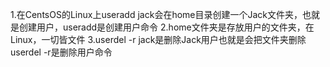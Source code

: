 1.在CentsOS的Linux上useradd jack会在home目录创建一个Jack文件夹，也就是创建用户，useradd是创建用户命令
2.home文件夹是存放用户的文件夹，在Linux，一切皆文件
3.userdel -r jack是删除Jack用户也就是会把文件夹删除userdel -r是删除用户命令
